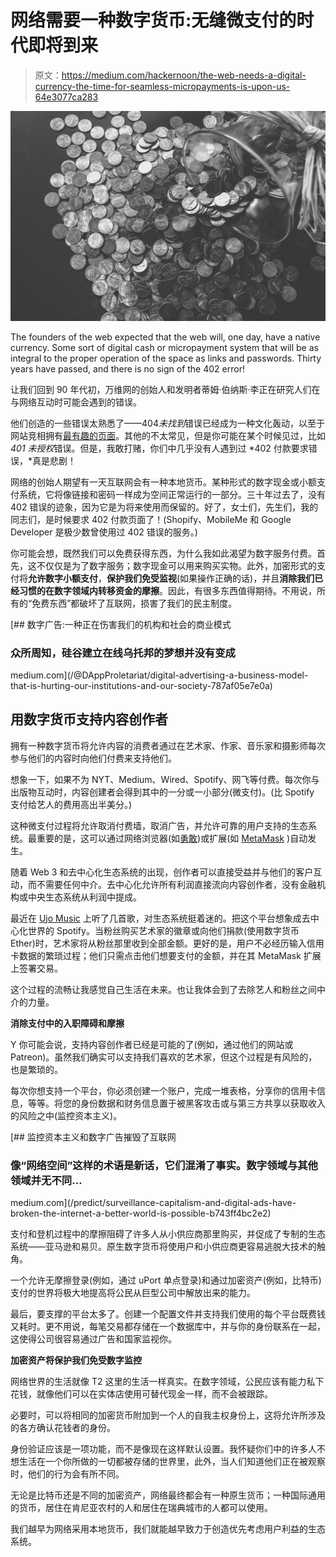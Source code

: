# 网络需要一种数字货币:无缝微支付的时代即将到来

> 原文：<https://medium.com/hackernoon/the-web-needs-a-digital-currency-the-time-for-seamless-micropayments-is-upon-us-64e3077ca283>

![](img/45342bbb1a3b75119cf88d024aa34338.png)

The founders of the web expected that the web will, one day, have a native currency. Some sort of digital cash or micropayment system that will be as integral to the proper operation of the space as links and passwords. Thirty years have passed, and there is no sign of the 402 error!

让我们回到 90 年代初，万维网的创始人和发明者蒂姆·伯纳斯·李正在研究人们在与网络互动时可能会遇到的错误。

他们创造的一些错误太熟悉了——404*未找到*错误已经成为一种文化轰动，以至于网站竞相拥有[最有趣的页面](https://travel.sygic.com/404)。其他的不太常见，但是你可能在某个时候见过，比如 *401 未授权*错误。但是，我敢打赌，你们中几乎没有人遇到过 *402 付款要求错误，*真是悲剧！

网络的创始人期望有一天互联网会有一种本地货币。某种形式的数字现金或小额支付系统，它将像链接和密码一样成为空间正常运行的一部分。三十年过去了，没有 402 错误的迹象，因为它是为将来使用而保留的。好了，女士们，先生们，我的同志们，是时候要求 402 付款页面了！(Shopify、MobileMe 和 Google Developer 是极少数曾使用过 402 错误的服务。)

你可能会想，既然我们可以免费获得东西，为什么我如此渴望为数字服务付费。首先，这不仅仅是为了数字服务；数字现金可以用来购买实物。此外，加密形式的支付将**允许数字小额支付**，**保护我们免受监视**(如果操作正确的话)，并且**消除我们已经习惯的在数字领域内转移资金的摩擦**。因此，有很多东西值得期待。不用说，所有的“免费东西”都破坏了互联网，损害了我们的民主制度。

[](/@DAppProletariat/digital-advertising-a-business-model-that-is-hurting-our-institutions-and-our-society-787af05e7e0a) [## 数字广告:一种正在伤害我们的机构和社会的商业模式

### 众所周知，硅谷建立在线乌托邦的梦想并没有变成

medium.com](/@DAppProletariat/digital-advertising-a-business-model-that-is-hurting-our-institutions-and-our-society-787af05e7e0a) 

## 用数字货币支持内容创作者

拥有一种数字货币将允许内容的消费者通过在艺术家、作家、音乐家和摄影师每次参与他们的内容时向他们付费来支持他们。

想象一下，如果不为 NYT、Medium、Wired、Spotify、网飞等付费。每次你与出版物互动时，内容创建者会得到其中的一分或一小部分(微支付)。(比 Spotify 支付给艺人的费用高出半美分。)

这种微支付过程将允许取消付费墙，取消广告，并允许可靠的用户支持的生态系统。最重要的是，这可以通过网络浏览器(如[勇敢](https://brave.com/))或扩展(如 [MetaMask](https://metamask.io/) )自动发生。

随着 Web 3 和去中心化生态系统的出现，创作者可以直接受益并与他们的客户互动，而不需要任何中介。去中心化允许所有利润直接流向内容创作者，没有金融机构或中央生态系统从利润中提成。

最近在 [Ujo Music](https://www.ujomusic.com/) 上听了几首歌，对生态系统挺着迷的。把这个平台想象成去中心化世界的 Spotify。当粉丝购买艺术家的徽章或向他们捐款(使用数字货币 Ether)时，艺术家将从粉丝那里收到全部金额。更好的是，用户不必经历输入信用卡数据的繁琐过程；他们只需点击他们想要支付的金额，并在其 MetaMask 扩展上签署交易。

这个过程的流畅让我感觉自己生活在未来。也让我体会到了去除艺人和粉丝之间中介的力量。

**消除支付中的入职障碍和摩擦**

Y 你可能会说，支持内容创作者已经是可能的了(例如，通过他们的网站或 Patreon)。虽然我们确实可以支持我们喜欢的艺术家，但这个过程是有风险的，也是繁琐的。

每次你想支持一个平台，你必须创建一个账户，完成一堆表格，分享你的信用卡信息，等等。将您的身份数据和财务信息置于被黑客攻击或与第三方共享以获取收入的风险之中(监控资本主义)。

[](/predict/surveillance-capitalism-and-digital-ads-have-broken-the-internet-a-better-world-is-possible-b743ff4bc2e2) [## 监控资本主义和数字广告摧毁了互联网

### 像“网络空间”这样的术语是新话，它们混淆了事实。数字领域与其他领域并无不同…

medium.com](/predict/surveillance-capitalism-and-digital-ads-have-broken-the-internet-a-better-world-is-possible-b743ff4bc2e2) 

支付和登机过程中的摩擦阻碍了许多人从小供应商那里购买，并促成了专制的生态系统——亚马逊和易贝。原生数字货币将使用户和小供应商更容易逃脱大技术的触角。

一个允许无摩擦登录(例如，通过 uPort 单点登录)和通过加密资产(例如，比特币)支付的世界将极大地提高将公民从巨型公司中解放出来的能力。

最后，要支撑的平台太多了。创建一个配置文件并支持我们使用的每个平台既费钱又耗时。更不用说，每笔交易都存储在一个数据库中，并与你的身份联系在一起，这使得公司很容易通过广告和国家监视你。

**加密资产将保护我们免受数字监控**

网络世界的生活就像 T2 这里的生活一样真实。在数字领域，公民应该有能力私下花钱，就像他们可以在实体店使用可替代现金一样，而不会被跟踪。

必要时，可以将相同的加密货币附加到一个人的自我主权身份上，这将允许所涉及的各方确认花钱者的身份。

身份验证应该是一项功能，而不是像现在这样默认设置。我怀疑你们中的许多人不想生活在一个你所做的一切都被存储的世界里，此外，当人们知道他们正在被观察时，他们的行为会有所不同。

无论是比特币还是不同的加密资产，网络最终都会有一种原生货币；一种国际通用的货币，居住在肯尼亚农村的人和居住在瑞典城市的人都可以使用。

我们越早为网络采用本地货币，我们就能越早致力于创造优先考虑用户利益的生态系统。